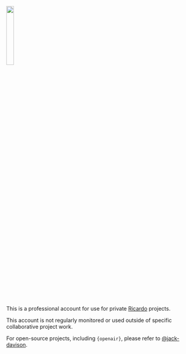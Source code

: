 <a href='https://www.ricardo.com/en'><img src='https://upload.wikimedia.org/wikipedia/en/thumb/1/15/Ricardo_plc_Logo.svg/1920px-Ricardo_plc_Logo.svg.png' style='width:20%'></a>

This is a professional account for use for private [Ricardo](https://www.ricardo.com/en) projects.

This account is not regularly monitored or used outside of specific collaborative project work.

For open-source projects, including `{openair}`, please refer to [@jack-davison](https://github.com/jack-davison).
